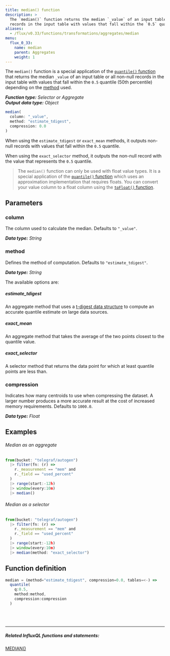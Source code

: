 ```yaml
---
title: median() function
description: >
  The `median()` function returns the median `_value` of an input table or all non-null
  records in the input table with values that fall within the `0.5` quantile (50th percentile).
aliases:
  - /flux/v0.33/functions/transformations/aggregates/median
menu:
  flux_0_33:
    name: median
    parent: Aggregates
    weight: 1
---
```


The `median()` function is a special application of the [`quantile()` function](/flux/v0.33/functions/built-in/transformations/aggregates/quantile)
that returns the median `_value` of an input table or all non-null records in the input table
with values that fall within the `0.5` quantile (50th percentile) depending on the [method](#method) used.

_**Function type:** Selector or Aggregate_  
_**Output data type:** Object_


```js
median(
  column: "_value",
  method: "estimate_tdigest",
  compression: 0.0
)
```

When using the `estimate_tdigest` or `exact_mean` methods, it outputs non-null
records with values that fall within the `0.5` quantile.

When using the `exact_selector` method, it outputs the non-null record with the
value that represents the `0.5` quantile.

> The `median()` function can only be used with float value types.
> It is a special application of the [`quantile()` function](/flux/v0.33/functions/built-in/transformations/aggregates/quantile) which
> uses an approximation implementation that requires floats.
> You can convert your value column to a float column using the [`toFloat()` function](/flux/v0.33/functions/built-in/transformations/type-conversions/tofloat).

## Parameters

### column
The column used to calculate the median.
Defaults to `"_value"`.

_**Data type:** String_

### method
Defines the method of computation. Defaults to `"estimate_tdigest"`.

_**Data type:** String_

The available options are:

##### estimate_tdigest
An aggregate method that uses a [t-digest data structure](https://github.com/tdunning/t-digest)
to compute an accurate quantile estimate on large data sources.

##### exact_mean
An aggregate method that takes the average of the two points closest to the quantile value.

##### exact_selector
A selector method that returns the data point for which at least quantile points are less than.

### compression
Indicates how many centroids to use when compressing the dataset.
A larger number produces a more accurate result at the cost of increased memory requirements.
Defaults to `1000.0`.

_**Data type:** Float_

## Examples

###### Median as an aggregate
```js
from(bucket: "telegraf/autogen")
  |> filter(fn: (r) =>
    r._measurement == "mem" and
    r._field == "used_percent"
  )
  |> range(start:-12h)
  |> window(every:10m)
  |> median()
```

###### Median as a selector
```js
from(bucket: "telegraf/autogen")
  |> filter(fn: (r) =>
    r._measurement == "mem" and
    r._field == "used_percent"
  )
  |> range(start:-12h)
  |> window(every:10m)
  |> median(method: "exact_selector")
```

## Function definition
```js
median = (method="estimate_tdigest", compression=0.0, tables=<-) =>
  quantile(
    q:0.5,
    method:method,
    compression:compression
  )
```

<hr style="margin-top:4rem"/>

##### Related InfluxQL functions and statements:
[MEDIAN()](/influxdb/latest/query_language/functions/#median)  
